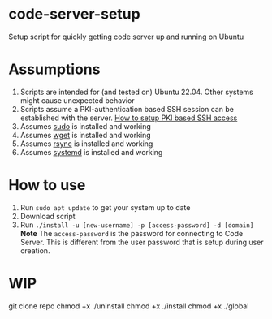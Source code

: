 # code-server-setup
Setup script for quickly getting code server up and running on Ubuntu

# Assumptions
1. Scripts are intended for (and tested on) Ubuntu 22.04. Other systems might cause unexpected behavior
2. Scripts assume a PKI-authentication based SSH session can be established with the server. [How to setup PKI based SSH access](https://snapshooter.com/blog/using-ssh-keys-for-digitalocean)
3. Assumes [sudo](https://linuxize.com/post/sudo-command-in-linux/) is installed and working
4. Assumes [wget](https://www.tecmint.com/install-wget-in-linux/) is installed and working
5. Assumes [rsync](https://operavps.com/docs/install-rsync-command-in-linux/) is installed and working
6. Assumes [systemd](https://ioflood.com/blog/install-systemd-command-linux/) is installed and working

# How to use
1. Run `sudo apt update` to get your system up to date
2. Download script
3. Run `./install -u [new-username] -p [access-password] -d [domain]`
**Note** The `access-password` is the password for connecting to Code Server. This is different from the user password that is setup during user creation.

# WIP
git clone repo
chmod +x ./uninstall
chmod +x ./install
chmod +x ./global
